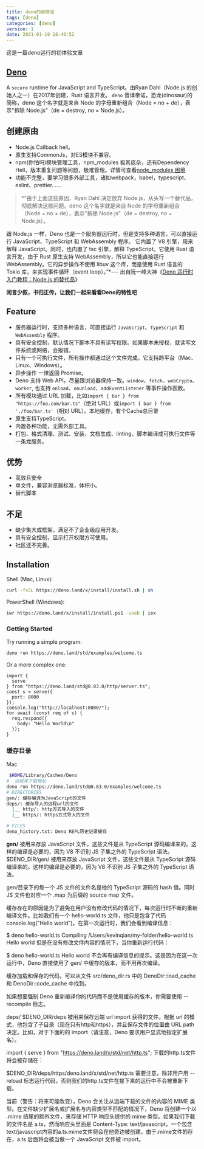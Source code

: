 ```yaml
---
title: deno的初体验
tags: [deno]
categories: [deno]
version: 1
date: 2021-01-19 18:40:52
---
```

这是一篇deno运行的初体验文章
<!-- more -->

## [Deno](https://deno.land/)

A `secure` runtime for JavaScript and TypeScript。由Ryan Dahl（Node.js 的创始人之一）在2017年创建，Rust 语言开发。 `deno` 音译帝诺，恐龙(dinosaur)的简称，deno 这个名字就是来自 Node 的字母重新组合（Node = no + de），表示"拆除 Node.js"（de = destroy, no = Node.js）。

## 创建原由

* Node.js Callback hell。
* 原生支持CommonJs，对ES模块不兼容。
* npm(你怕吗)模块管理工具，npm_modules 极其庞杂，还有Dependency Hell，版本重复问题等问题，极难管理。详情可查看[node_modules 困境](https://juejin.cn/post/6914508615969669127)
* 功能不完整，要学习很多外部工具，诸如webpack，babel，typescript、eslint、prettier......

> *“由于上面这些原因，Ryan Dahl 决定放弃 Node.js，从头写一个替代品，彻底解决这些问题。deno 这个名字就是来自 Node 的字母重新组合（Node = no + de），表示"拆除 Node.js"（de = destroy, no = Node.js）。

跟 Node.js 一样，Deno 也是一个服务器运行时，但是支持多种语言，可以直接运行 JavaScript、TypeScript 和 WebAssembly 程序。
它内置了 V8 引擎，用来解释 JavaScript。同时，也内置了 tsc 引擎，解释 TypeScript。它使用 Rust 语言开发，由于 Rust 原生支持 WebAssembly，所以它也能直接运行 WebAssembly。它的异步操作不使用 libuv 这个库，而是使用 Rust 语言的 Tokio 库，来实现事件循环（event loop）。”*--- 出自阮一峰大神《[Deno 运行时入门教程：Node.js 的替代品](https://www.ruanyifeng.com/blog/2020/01/deno-intro.html)》

**闲言少叙，书归正传，让我们一起来看看Deno的特性吧**

## Feature

* 服务器运行时，支持多种语言，可直接运行 `JavaScript`、`TypeScript` 和 `WebAssembly` 程序。
* 具有安全控制，默认情况下脚本不具有读写权限。如果脚本未授权，就读写文件系统或网络，会报错。
* 只有一个可执行文件，所有操作都通过这个文件完成。它支持跨平台（Mac、Linux、Windows）。
* 异步操作 一律返回 Promise。
* Deno 支持 Web API，尽量跟浏览器保持一致。`window`、`fetch`、`webCrypto`、`worker`, 也支持 `onload`、`onunload`、`addEventListener` 等事件操作函数。
* 所有模块通过 URL 加载，比如`import { bar } from "https://foo.com/bar.ts"`（绝对 URL）或`import { bar } from './foo/bar.ts'`（相对 URL）。本地缓存，有个Cache总目录
* 原生支持TypeScript。
* 内置各种功能，无需外部工具。
* 打包、格式清理、测试、安装、文档生成、linting、脚本编译成可执行文件等一条龙服务。

## 优势

* 高效且安全
* 单文件，兼容浏览器标准，体积小。
* 替代脚本

## 不足

* 缺少集大成框架，满足不了企业级应用开发。
* 具有安全控制，显示打开权限方可使用。
* 社区还不完善。

## Installation

Shell (Mac, Linux):

``` BASH
curl -fsSL https://deno.land/x/install/install.sh | sh
```

PowerShell (Windows):

``` BASH
iwr https://deno.land/x/install/install.ps1 -useb | iex
```

### Getting Started

Try running a simple program:

``` BASH
deno run https://deno.land/std/examples/welcome.ts
```

Or a more complex one:

``` JS
import {
  serve
} from "https://deno.land/std@0.83.0/http/server.ts";
const s = serve({
  port: 8000
});
console.log("http://localhost:8000/");
for await (const req of s) {
  req.respond({
    body: "Hello World\n"
  });
}
```

### 缓存目录

Mac
``` BASH
 $HOME/Library/Caches/Deno
#  远程库下载地址
deno run https://deno.land/std@0.83.0/examples/welcome.ts
# DIRECTORIES
gen/: 缓存编译为JavaScript的文件
deps/: 缓存导入的远程url的文件
  |__ http/: http方式导入的文件
  |__ https/: https方式导入的文件

# FILES
deno_history.txt: Deno REPL历史记录缓存
```

**gen/**
被用来存放 JavaScript 文件，这些文件是从 TypeScript 源码编译来的。这样的编译是必要的，因为 V8 不识别 JS 子集之外的 TypeScript 语法。
$DENO_DIR/gen/ 被用来存放 JavaScript 文件，这些文件是从 TypeScript 源码编译来的。这样的编译是必要的，因为 V8 不识别 JS 子集之外的 TypeScript 语法。

gen/目录下的每一个 JS 文件的文件名是他的 TypeScript 源码的 hash 值。同时 JS 文件也对应一个 .map 为后缀的 source map 文件。

缓存存在的原因是为了避免在用户没有修改代码的情况下，每次运行时不断的重新编译文件。比如我们有一个 hello-world.ts 文件，他只是包含了代码 console.log("Hello world")。在第一次运行时，我们会看到编译信息：

$ deno hello-world.ts
Compiling /Users/kevinqian/my-folder/hello-world.ts
Hello world
但是在没有修改文件内容的情况下，当你重新运行代码：

$ deno hello-world.ts
Hello world
不会再有编译信息的提示。这是因为在这一次运行中，Deno 直接使用了 gen/ 中缓存的版本，而不用再次编译。

缓存加载和保存的代码，可以从文件 src/deno_dir.rs 中的 DenoDir::load_cache 和 DenoDir::code_cache 中找到。

如果想要强制 Deno 重新编译你的代码而不是使用缓存的版本，你需要使用 --recompile 标志。

deps/
$DENO_DIR/deps 被用来保存远端 url import 获得的文件。根据 url 的模式，他包含了子目录（现在只有http和https），并且保存文件的位置由 URL path 决定。比如，对于下面的的 import（请注意，Deno 要求用户显式地指定扩展名）。

import { serve } from "https://deno.land/x/std/net/http.ts";
下载的http.ts文件将会被存储在：

$DENO_DIR/deps/https/deno.land/x/std/net/http.ts
需要注意，除非用户用 --reload 标志运行代码，否则我们的http.ts文件在接下来的运行中不会被重新下载。

当前（警告：将来可能改变），Deno 会关注从远端下载的文件的内容的 MIME 类型。在文件缺少扩展名或扩展名与内容类型不匹配的情况下，Deno 将创建一个以 .mime 结尾的额外文件，来存储 HTTP 响应头提供的 mime 类型。如果我们下载的文件名是 a.ts，然而响应头里面是 Content-Type: text/javascript，一个包含text/javascript内容的a.ts.mime文件将会在他旁边被创建。由于.mime文件的存在，a.ts 后面将会被当做一个 JavaScript 文件被 import。
